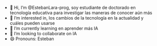 - 👋 Hi, I’m @EstebanLara-prog, soy estudiante de doctorado en tecnología educativa para investigar las maneras de conocer aún más
- 👀 I’m interested in, los cambios de la tecnología en la actualidad y cuáles pueden usarse
- 🌱 I’m currently learning en aprender más IA
- 💞️ I’m looking to collaborate on IA
- 😄 Pronouns: Esteban

<!---
EstebanLara-prog/EstebanLara-prog is a ✨ special ✨ repository because its `README.md` (this file) appears on your GitHub profile.
You can click the Preview link to take a look at your changes.
--->
